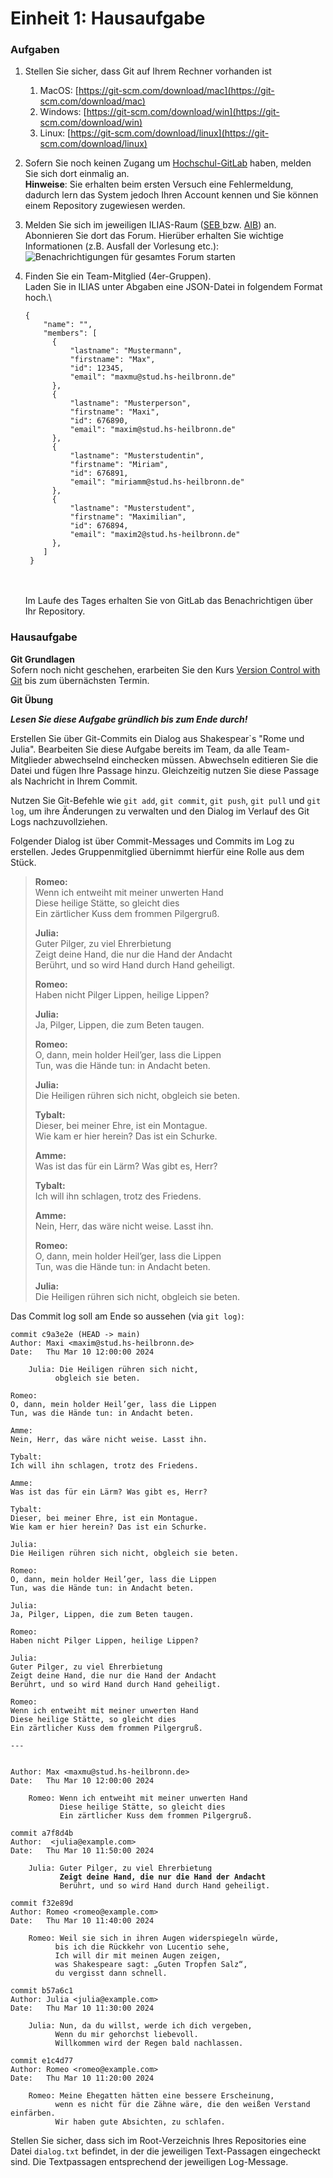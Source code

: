 # Einheit 1: Hausaufgabe

### Aufgaben

1. Stellen Sie sicher, dass Git auf Ihrem Rechner vorhanden ist
   1. MacOS: [https://git-scm.com/download/mac](https://git-scm.com/download/mac)
   2. Windows:  [https://git-scm.com/download/win](https://git-scm.com/download/win)
   3. Linux: [https://git-scm.com/download/linux](https://git-scm.com/download/linux)
2. Sofern Sie noch keinen Zugang um [Hochschul-GitLab](https://git.it.hs-heilbronn.de/) haben, melden Sie sich dort einmalig an. \
   **Hinweise**: Sie erhalten beim ersten Versuch eine Fehlermeldung, dadurch lern das System jedoch Ihren Account kennen und Sie können einem Repository zugewiesen werden.
3. Melden Sie sich im jeweiligen ILIAS-Raum ([SEB ](https://ilias.hs-heilbronn.de/ilias.php?baseClass=ilrepositorygui\&ref\_id=360705)bzw. [AIB](https://ilias.hs-heilbronn.de/ilias.php?baseClass=ilrepositorygui\&ref\_id=607216)) an. Abonnieren Sie dort das Forum. Hierüber erhalten Sie wichtige Informationen (z.B. Ausfall der Vorlesung etc.):\
   <img src="../.gitbook/assets/image.png" alt="Benachrichtigungen für gesamtes Forum starten" data-size="original">
4.  Finden Sie ein Team-Mitglied (4er-Gruppen).\
    Laden Sie in ILIAS unter Abgaben eine JSON-Datei in folgendem Format hoch.\


    ```
    {
        "name": "",
        "members": [
          {
              "lastname": "Mustermann",
              "firstname": "Max",
              "id": 12345,
              "email": "maxmu@stud.hs-heilbronn.de"
          },
          {
              "lastname": "Musterperson",
              "firstname": "Maxi",
              "id": 676890,
              "email": "maxim@stud.hs-heilbronn.de"
          },
          {
              "lastname": "Musterstudentin",
              "firstname": "Miriam",
              "id": 676891,
              "email": "miriamm@stud.hs-heilbronn.de"
          },
          {
              "lastname": "Musterstudent",
              "firstname": "Maximilian",
              "id": 676894,
              "email": "maxim2@stud.hs-heilbronn.de"
          },
        ]
     }
    ```

    \
    \
    Im Laufe des Tages erhalten Sie von GitLab das Benachrichtigen über Ihr Repository.&#x20;

### Hausaufgabe

**Git Grundlagen**\
Sofern noch nicht geschehen, erarbeiten Sie den Kurs [Version Control with Git](https://www.udacity.com/course/version-control-with-git--ud123) bis zum übernächsten Termin.&#x20;

**Git Übung**

_**Lesen Sie diese Aufgabe gründlich bis zum Ende durch!**_&#x20;

Erstellen Sie über Git-Commits ein Dialog aus Shakespear\`s "Rome und Julia". Bearbeiten Sie diese Aufgabe bereits im Team, da alle Team-Mitglieder abwechselnd einchecken müssen. Abwechseln editieren Sie die Datei und fügen Ihre Passage hinzu. Gleichzeitig nutzen Sie diese Passage als Nachricht in Ihrem Commit.&#x20;

Nutzen Sie Git-Befehle wie `git add`, `git commit`, `git push`, `git pull` und `git log`, um ihre Änderungen zu verwalten und den Dialog im Verlauf des Git Logs nachzuvollziehen.

Folgender Dialog ist über Commit-Messages und Commits im Log zu erstellen. Jedes Gruppenmitglied übernimmt hierfür eine Rolle aus dem Stück.&#x20;

> **Romeo:**\
> Wenn ich entweiht mit meiner unwerten Hand\
> Diese heilige Stätte, so gleicht dies\
> Ein zärtlicher Kuss dem frommen Pilgergruß.
>
> **Julia:**\
> Guter Pilger, zu viel Ehrerbietung\
> Zeigt deine Hand, die nur die Hand der Andacht\
> Berührt, und so wird Hand durch Hand geheiligt.
>
> **Romeo:**\
> Haben nicht Pilger Lippen, heilige Lippen?
>
> **Julia:**\
> Ja, Pilger, Lippen, die zum Beten taugen.
>
> **Romeo:**\
> O, dann, mein holder Heil’ger, lass die Lippen\
> Tun, was die Hände tun: in Andacht beten.
>
> **Julia:**\
> Die Heiligen rühren sich nicht, obgleich sie beten.
>
> **Tybalt:**\
> Dieser, bei meiner Ehre, ist ein Montague.\
> Wie kam er hier herein? Das ist ein Schurke.
>
> **Amme:**\
> Was ist das für ein Lärm? Was gibt es, Herr?
>
> **Tybalt:**\
> Ich will ihn schlagen, trotz des Friedens.
>
> **Amme:**\
> Nein, Herr, das wäre nicht weise. Lasst ihn.
>
> **Romeo:**\
> O, dann, mein holder Heil’ger, lass die Lippen\
> Tun, was die Hände tun: in Andacht beten.
>
> **Julia:**\
> Die Heiligen rühren sich nicht, obgleich sie beten.

Das Commit log soll am Ende so aussehen (via `git log)`:&#x20;

<pre><code>commit c9a3e2e (HEAD -> main)
Author: Maxi &#x3C;maxim@stud.hs-heilbronn.de>
Date:   Thu Mar 10 12:00:00 2024

    Julia: Die Heiligen rühren sich nicht,
          obgleich sie beten.

Romeo:
O, dann, mein holder Heil’ger, lass die Lippen
Tun, was die Hände tun: in Andacht beten.

Amme:
Nein, Herr, das wäre nicht weise. Lasst ihn.

Tybalt:
Ich will ihn schlagen, trotz des Friedens.

Amme:
Was ist das für ein Lärm? Was gibt es, Herr?

Tybalt:
Dieser, bei meiner Ehre, ist ein Montague.
Wie kam er hier herein? Das ist ein Schurke.

Julia:
Die Heiligen rühren sich nicht, obgleich sie beten.

Romeo:
O, dann, mein holder Heil’ger, lass die Lippen
Tun, was die Hände tun: in Andacht beten.

Julia:
Ja, Pilger, Lippen, die zum Beten taugen.

Romeo:
Haben nicht Pilger Lippen, heilige Lippen?

Julia:
Guter Pilger, zu viel Ehrerbietung
Zeigt deine Hand, die nur die Hand der Andacht
Berührt, und so wird Hand durch Hand geheiligt.

Romeo:
Wenn ich entweiht mit meiner unwerten Hand
Diese heilige Stätte, so gleicht dies
Ein zärtlicher Kuss dem frommen Pilgergruß.

---


Author: Max &#x3C;maxmu@stud.hs-heilbronn.de>
Date:   Thu Mar 10 12:00:00 2024

    Romeo: Wenn ich entweiht mit meiner unwerten Hand
           Diese heilige Stätte, so gleicht dies
           Ein zärtlicher Kuss dem frommen Pilgergruß.

commit a7f8d4b
Author:  &#x3C;julia@example.com>
Date:   Thu Mar 10 11:50:00 2024

    Julia: Guter Pilger, zu viel Ehrerbietung
<strong>           Zeigt deine Hand, die nur die Hand der Andacht
</strong>           Berührt, und so wird Hand durch Hand geheiligt.

commit f32e89d
Author: Romeo &#x3C;romeo@example.com>
Date:   Thu Mar 10 11:40:00 2024

    Romeo: Weil sie sich in ihren Augen widerspiegeln würde,
          bis ich die Rückkehr von Lucentio sehe,
          Ich will dir mit meinen Augen zeigen,
          was Shakespeare sagt: „Guten Tropfen Salz“,
          du vergisst dann schnell.

commit b57a6c1
Author: Julia &#x3C;julia@example.com>
Date:   Thu Mar 10 11:30:00 2024

    Julia: Nun, da du willst, werde ich dich vergeben,
          Wenn du mir gehorchst liebevoll.
          Willkommen wird der Regen bald nachlassen.

commit e1c4d77
Author: Romeo &#x3C;romeo@example.com>
Date:   Thu Mar 10 11:20:00 2024

    Romeo: Meine Ehegatten hätten eine bessere Erscheinung,
          wenn es nicht für die Zähne wäre, die den weißen Verstand einfärben.
          Wir haben gute Absichten, zu schlafen.
</code></pre>

Stellen Sie sicher, dass sich im Root-Verzeichnis Ihres Repositories eine Datei `dialog.txt` befindet, in der die jeweiligen Text-Passagen eingecheckt sind. Die Textpassagen entsprechend der jeweiligen Log-Message. &#x20;
